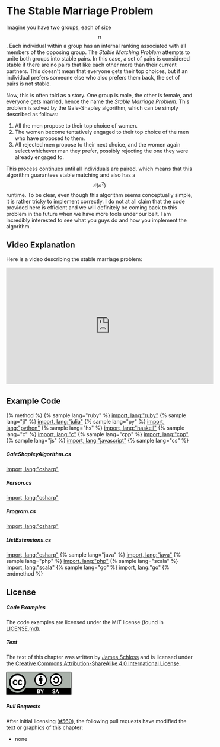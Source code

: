 # The Stable Marriage Problem
Imagine you have two groups, each of size $$n$$.
Each individual within a group has an internal ranking associated with all members of the opposing group.
The *Stable Matching Problem* attempts to unite both groups into stable pairs.
In this case, a set of pairs is considered stable if there are no pairs that like each other more than their current partners.
This doesn't mean that everyone gets their top choices, but if an individual prefers someone else who also prefers them back, the set of pairs is not stable.

Now, this is often told as a story.
One group is male, the other is female, and everyone gets married, hence the name the *Stable Marriage Problem*.
This problem is solved by the Gale-Shapley algorithm, which can be simply described as follows:

1. All the men propose to their top choice of women.
2. The women become tentatively engaged to their top choice of the men who have proposed to them.
3. All rejected men propose to their next choice, and the women again select whichever man they prefer, possibly rejecting the one they were already engaged to.

This process continues until all individuals are paired, which means that this algorithm guarantees stable matching and also has a $$\mathcal{O}(n^2)$$ runtime.
To be clear, even though this algorithm seems conceptually simple, it is rather tricky to implement correctly.
I do not at all claim that the code provided here is efficient and we will definitely be coming back to this problem in the future when we have more tools under our belt.
I am incredibly interested to see what you guys do and how you implement the algorithm.

## Video Explanation

Here is a video describing the stable marriage problem:

<div style="text-align:center">
<iframe width="560" height="315" src="https://www.youtube.com/embed/A7xRZQAQU8s" frameborder="0" allow="accelerometer; autoplay; encrypted-media; gyroscope; picture-in-picture" allowfullscreen></iframe>
</div>

## Example Code

{% method %}
{% sample lang="ruby" %}
[import, lang:"ruby"](code/ruby/stable_marriage.rb)
{% sample lang="jl" %}
[import, lang:"julia"](code/julia/stable_marriage.jl)
{% sample lang="py" %}
[import, lang:"python"](code/python/stable_marriage.py)
{% sample lang="hs" %}
[import, lang:"haskell"](code/haskell/stableMarriage.hs)
{% sample lang="c" %}
[import, lang:"c"](code/c/stable_marriage.c)
{% sample lang="cpp" %}
[import, lang:"cpp"](code/c++/stable_marriage.cpp)
{% sample lang="js" %}
[import, lang:"javascript"](code/javascript/stable-marriage.js)
{% sample lang="cs" %}
##### GaleShapleyAlgorithm.cs
[import, lang:"csharp"](code/csharp/GaleShapleyAlgorithm.cs)
##### Person.cs
[import, lang:"csharp"](code/csharp/Person.cs)
##### Program.cs
[import, lang:"csharp"](code/csharp/Program.cs)
##### ListExtensions.cs
[import, lang:"csharp"](code/csharp/ListExtensions.cs)
{% sample lang="java" %}
[import, lang:"java"](code/java/stable-marriage.java)
{% sample lang="php" %}
[import, lang:"php"](code/php/stable_marriage.php)
{% sample lang="scala" %}
[import, lang:"scala"](code/scala/stable_marriage.scala)
{% sample lang="go" %}
[import, lang:"go"](code/go/stable_marriage.go)
{% endmethod %}

<script>
MathJax.Hub.Queue(["Typeset",MathJax.Hub]);
</script>

## License

##### Code Examples

The code examples are licensed under the MIT license (found in [LICENSE.md](https://github.com/algorithm-archivists/algorithm-archive/blob/master/LICENSE.md)).

##### Text

The text of this chapter was written by [James Schloss](https://github.com/leios) and is licensed under the [Creative Commons Attribution-ShareAlike 4.0 International License](https://creativecommons.org/licenses/by-sa/4.0/legalcode).

[<p><img  class="center" src="../cc/CC-BY-SA_icon.svg" /></p>](https://creativecommons.org/licenses/by-sa/4.0/)

##### Pull Requests

After initial licensing ([#560](https://github.com/algorithm-archivists/algorithm-archive/pull/560)), the following pull requests have modified the text or graphics of this chapter:
- none
